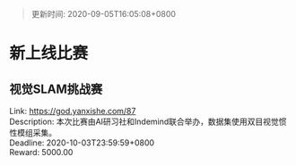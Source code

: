 > 更新时间: 2020-09-05T16:05:08+0800 

# 新上线比赛


## 视觉SLAM挑战赛
Link: https://god.yanxishe.com/87  
Description: 本次比赛由AI研习社和Indemind联合举办，数据集使用双目视觉惯性模组采集。  
Deadline: 2020-10-03T23:59:59+0800  
Reward: 5000.00  

